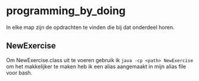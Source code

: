 # programming_by_doing

In elke map zijn de opdrachten te vinden die bij dat onderdeel horen.

## NewExercise
Om NewExercise.class uit te voeren gebruik ik `java -cp <path> NewExercise` om het makkelijker te maken heb ik een alias aangemaakt in mijn alias file voor bash.
